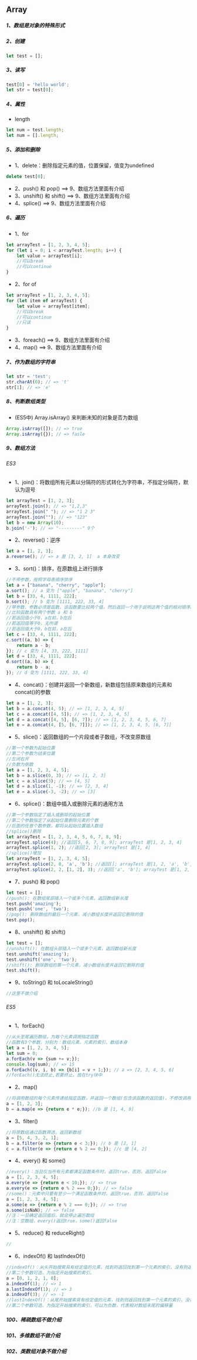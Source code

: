 ## Array



##### 1、数组是对象的特殊形式



##### 2、创建

```js
let test = [];
```



##### 3、读写

```js
test[0] = 'hello world';
let str = test[0];
```



##### 4、属性

- length

``` js
let num = test.length;
let num = [].length;
```



##### 5、添加和删除

- 1、delete：删除指定元素的值，位置保留，值变为undefined

``` js
delete test[0];
```

- 2、push() 和 pop()   ==>   9、数组方法里面有介绍
- 3、unshift() 和 shift()   ==>   9、数组方法里面有介绍
- 4、splice()   ==>   9、数组方法里面有介绍



##### 6、遍历

- 1、for

``` js
let arrayTest = [1, 2, 3, 4, 5];
for (let i = 0; i < arrayTest.length; i++) {
    let value = arrayTest[i];
    //可以break
    //可以continue
}
```

- 2、for of

``` js
let arrayTest = [1, 2, 3, 4, 5];
for (let item of arrayTest) {
    let value = arrayTest[item];
    //可以break
    //可以continue
    //只读
}
```

- 3、foreach()   ==>   9、数组方法里面有介绍
- 4、map()   ==>   9、数组方法里面有介绍



##### 7、作为数组的字符串

``` js
let str = 'test';
str.charAt(0); // => 't'
str[1]; // => 'e'
```



##### 8、判断数组类型

- (ES5中) Array.isArray() 来判断未知的对象是否为数组

``` js
Array.isArray([]); // => true
Array.isArray({}); // => fasle
```



##### 9、数组方法

###### ES3

- 1、join()：将数组所有元素以分隔符的形式转化为字符串，不指定分隔符，默认为逗号

``` js
let arrayTest = [1, 2, 3];
arrayTest.join(); // => "1,2,3"
arrayTest.join(" "); // => "1 2 3"
arrayTest.join(""); // => "123"
let b = new Array(10);
b.join('-'); // => "---------" 9个
```

- 2、reverse()：逆序

``` js
let a = [1, 2, 3];
a.reverse(); // => a 是 [3, 2, 1]  a 本身改变
```

- 3、sort()：排序，在原数组上进行排序

``` js
//不带参数，按照字母表顺序排序
let a = ["banana", "cherry", "apple"];
a.sort(); // a 变为 ["apple", "banana", "cherry"]
let b = [33, 4, 1111, 222];
b.sort(); // b 变为 [1111, 222, 33, 4]
//带参数，参数必须是函数，该函数要比较两个值，然后返回一个用于说明这两个值的相对顺序的数字。
//比较函数具有两个参数 a 和 b
//若返回值小于0，a在前，b在后
//若返回值等于0，无所谓
//若返回值大于0，b在前，a在后
let c = [33, 4, 1111, 222];
c.sort((a, b) => {
    return a - b;
}); // c 变为 [4, 33, 222, 1111]
let d = [33, 4, 1111, 222];
d.sort((a, b) => {
    return b - a;
}); // d 变为 [1111, 222, 33, 4]
```

- 4、concat()：创建并返回一个新数组，新数组包括原来数组的元素和concat()的参数

``` js
let a = [1, 2, 3];
let b = a.concat(4, 5); // => [1, 2, 3, 4, 5]
let c = a.concat([4, 5]); // => [1, 2, 3, 4, 5]
let d = a.concat([4, 5], [6, 7]); // => [1, 2, 3, 4, 5, 6, 7]
let e = a.concat(4, [5, [6, 7]]); // => [1, 2, 3, 4, 5, [6, 7]]
```

- 5、slice()：返回数组的一个片段或者子数组，不改变原数组

``` js
//第一个参数为起始位置
//第二个参数为结束位置
//左闭右开
//负数为倒数
let a = [1, 2, 3, 4, 5];
let b = a.slice(0, 3); // => [1, 2, 3]
let c = a.slice(3); // => [4, 5]
let d = a.slice(1, -1); // => [2, 3, 4]
let e = a.slice(-3, -2); // => [3]
```

- 6、splice()：数组中插入或删除元素的通用方法

``` js
//第一个参数指定了插入或删除的起始位置
//第二个参数指定了从起始位置删除元素的个数
//后面的任意个数参数，都将从起始位置插入数组
//splice()删除
let arrayTest = [1, 2, 3, 4, 5, 6, 7, 8, 9];
arrayTest.splice(4); //返回[5, 6, 7, 8, 9]; arrayTest 是[1, 2, 3, 4]
arrayTest.splice(1, 2); //返回[2, 3]; arrayTest 是[1, 4]
//splice()增加
let arrayTest = [1, 2, 3, 4, 5];
arrayTest.splice(2, 0, 'a', 'b'); //返回[]; arrayTest 是[1, 2, 'a', 'b', 3, 4, 5]
arrayTest.splice(2, 2, [1, 2], 3); //返回['a', 'b']; arrayTest 是[1, 2, [1, 2], 3, 3, 4, 5]
```

- 7、push() 和 pop()

``` js
let test = [];
//push(): 在数组尾部插入一个或多个元素，返回数组新长度
test.push('amazing'); 
test.push('one', 'two');
//pop(): 删除数组的最后一个元素，减小数组长度并返回它删除的值
test.pop();
```

- 8、unshift() 和 shift()

``` js
let test = [];
//unshift(): 在数组头部插入一个或多个元素，返回数组新长度
test.unshift('amazing');
test.unshift('one', 'two');
//shift(): 删除数组的第一个元素，减小数组长度并返回它删除的值
test.shift();
```

- 9、toString() 和 toLocaleString()

``` js
//这里不做介绍
```



###### ES5

- 1、forEach()

``` js
//从头至尾遍历数组，为每个元素调用指定函数
//函数有3个参数，分别为：数组元素、元素的索引、数组本身
let a = [1, 2, 3, 4, 5];
let sum = 0;
a.forEach(v => {sum += v;});
console.log(sum); // => 15
a.forEach((v, i, b) => {b[i] = v + 1;}); // a => [2, 3, 4, 5, 6]
//forEach()无法终止,若要终止，放在try块中
```

- 2、map()

``` js
//将调用数组的每个元素传递给指定函数，并返回一个数组(包含该函数的返回值)，不修改调用的数组。
a = [1, 2, 3];
b = a.map(e => {return e * e;}); //b 是 [1, 4, 9]
```

- 3、filter()

``` js
//将原数组通过函数筛选，返回新数组
a = [5, 4, 3, 2, 1];
b = a.filter(e => {return e < 3;}); // b 是 [2, 1]
c = a.filter(e => {return e % 2 == 0;}); //c 是 [4, 2] 
```

- 4、every() 和 some()

``` js
//every()：当且仅当所有元素都满足函数条件时，返回true，否则，返回false
a = [1, 2, 3, 4, 5];
a.every(e => {return e < 10;}); // => true
a.every(e => {return e % 2 === 0;}); // => false
//some()：元素中只要有至少一个满足函数条件时，返回true，否则，返回false
a = [1, 2, 3, 4, 5];
a.some(e => {return e % 2 === 0;}); // => true
a.some(isNaN); // => false
//注：一旦确定返回值后，就会停止遍历数组
//注：空数组，every()返回true，some()返回false
```

- 5、reduce() 和 reduceRight()

``` js
//
```

- 6、indexOf() 和 lastIndexOf()

``` js
//indexOf()：从头开始搜索具有给定值的元素，找到则返回找到第一个元素的索引，没有则返回-1
//第二个参数可选，为指定开始搜索的索引。
a = [0, 1, 2, 1, 0];
a.indexOf(1); // => 1
a.lastIndexOf(1); // => 3
a.indexOf(3); // => -1
//lastIndexOf()：从尾开始搜索具有给定值的元素，找到则返回找到第一个元素的索引，没有则返回-1
//第二个参数可选，为指定开始搜索的索引，可以为负数，代表相对数组末尾的偏移量
```



##### 100、稀疏数组不做介绍

##### 101、多维数组不做介绍

##### 102、类数组对象不做介绍



